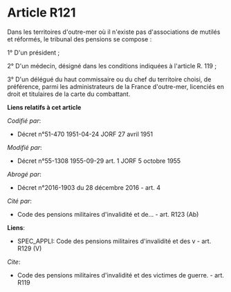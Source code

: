 # Article R121

Dans les territoires d'outre-mer où il n'existe pas d'associations de mutilés et réformés, le tribunal des pensions se
compose :

1° D'un président ;

2° D'un médecin, désigné dans les conditions indiquées à l'article R. 119 ;

3° D'un délégué du haut commissaire ou du chef du territoire choisi, de préférence, parmi les administrateurs de la France
d'outre-mer, licenciés en droit et titulaires de la carte du combattant.

**Liens relatifs à cet article**

_Codifié par_:

  - Décret n°51-470 1951-04-24 JORF 27 avril 1951

_Modifié par_:

  - Décret n°55-1308 1955-09-29 art. 1 JORF 5 octobre 1955

_Abrogé par_:

  - Décret n°2016-1903 du 28 décembre 2016 - art. 4

_Cité par_:

  - Code des pensions militaires d'invalidité et de... - art. R123 (Ab)

**Liens**:

  - SPEC_APPLI: Code des pensions militaires d'invalidité et des v - art. R129 (V)

_Cite_:

  - Code des pensions militaires d'invalidité et des victimes de guerre. - art. R119
